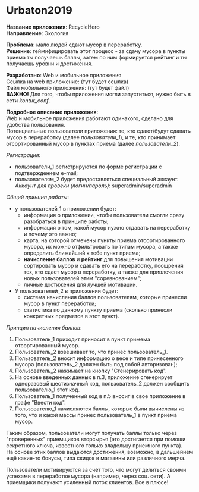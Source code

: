 # Urbaton2019

**Название приложения**: RecycleHero <br/>
**Направление**: Экология  <br/>

**Проблема**: мало людей сдают мусор в переработку. <br/>
**Решение**: геймифицировать этот процесс - за сдачу мусора в пункты приема ты получаешь баллы, затем по ним формируется рейтинг и ты получаешь уровни и достижения. <br/>

**Разработано**: Web и мобильное приложения <br/>
Ссылка на web приложение: (тут будет ссылка) <br/>
Файл мобильного приложения: (тут будет файл) <br/>
**ВАЖНО!** Для того, чтобы приложения могли запуститься, нужно быть в сети *kontur_сonf*. <br/>

**Подробное описание приложения**: <br/>
Web и мобильное приложения работают одинакого, сделано для удобства пользования. <br/>
Потенциальные пользователи приложения: те, кто сдают/будут сдавать мусор в переработку (далее *пользователи_1*), и те, кто принимает отсортированный мусор в пунктах приема (далее *пользователи_2*). <br/>

*Регистрация*: <br/>
  - пользователи_1 регистрируются по форме регистрации с подтверждением e-mail; <br/>
  - пользователям_2 будет предоставляться специальный аккаунт. *Аккаунт для провеки (логин/пароль)*: superadmin/superadmin <br/>

*Общий принцип работы*: <br/>
  - у пользователей_1 в приложении будет: <br/>
      - информация о приложении, чтобы пользователи смогли сразу разобраться в принципе работы; <br/>
      - информация о том, какой мусор нужно отдавать на переработку и почему это важно; <br/>
      - карта, на которой отмечены пункты приема отсортированного мусора, их можно отфильтровать по типам мусора, а также определить             ближайший к тебе пункт приема; <br/>
      - **начисление баллов** и **рейтинг** для повышения мотивации сортировать мусор и сдавать его на переработку, поощрения тех, кто           сдает мусор в переработку, а также для привлечения новых пользователей этим "соревнованием"; <br/>
      - личные достижения для лучшей мотивации.
  - У пользователей_2 в приложении будет: <br/>
      - система начисления баллов пользователям, которые принесли мусор в пункт переработки; <br/>
      - статистика по данному пункту приема (сколько принесли конкретных предметов в этот пункт). <br/>

*Принцип начисления баллов*:  <br/>
   1) Пользователь_1 приходит приносит в пункт примема отсортированный мусор. <br/> 
   2) Пользователь_2 взвешивает то, что принес пользователь_1. <br/>
   3) Пользователь_2 вносит информацию о весе и типе принесенного мусора (пользователь_2 должен быть под собой авторизован); <br/>
   4) Пользователь_2 нажимает на кнопку "Сгенерировать код". <br/>
   5) На основе введенных данных в п.3, приложение сгенерирует одноразовый шестизначный код, пользователь_2 должен сообщить пользователю_1 этот код. <br/>
   6) Пользователь_1 полученный код в п.5 вносит в свое приложение в графе "Ввести код". <br/>
   7) Пользователю_1 начисляются баллы, которые были вычислены из того, что и какой массы принес пользователь_1 в пункт приема мусор. <br/>

Таким образом, пользователи могут получать баллы только через "проверенных" приемщиков вторсырья (это достигается при помощи секретного ключа, известного только владельцу приемного пункта). <br/>
На основе этих баллов выдаются достижения, возможно, в дальшейнем ещё какие-то бонусы, типа скидок в магазины или различного мерча.

Пользователи мотивируются за счёт того, что могут делиться своими успехами в переработке мусора (например, через соц. сети). А приемщики получают усиленный поток клиентов. Все в плюсе!
